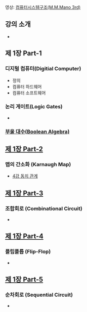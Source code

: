 영상: [컴퓨터시스템구조(M.M.Mano 3rd)](https://www.youtube.com/playlist?list=PLc8fQ-m7b1hD4jqccMlfQpWgDVdalXFbH)

## 강의 소개
- 

## 제 1장 Part-1

### 디지털 컴퓨터(Digitial Computer)

- 정의
- 컴퓨터 하드웨어
- 컴퓨터 소프트웨어

### 논리 게이트(Logic Gates)
- 

### [부울 대수(Boolean Algebra)](이산-수학/명제,추론,귀납,부울대수/부울-대수.md)


## [제 1장 Part-2](https://youtu.be/9ZtZTTN7Y-g?list=PLc8fQ-m7b1hD4jqccMlfQpWgDVdalXFbH)

### 맵의 간소화 (Karnaugh Map)
- [4강 동치 관계](이산-수학/이산수학-기초/동치-관계.md)

## [제 1장 Part-3](https://youtu.be/9145l3C3Cc4?list=PLc8fQ-m7b1hD4jqccMlfQpWgDVdalXFbH)

### 조합회로 (Combinational Circuit)
- 

## [제 1장 Part-4](https://youtu.be/zf0p0qegnzQ?list=PLc8fQ-m7b1hD4jqccMlfQpWgDVdalXFbH)

### 플립플롭 (Flip-Flop)
- 

## [제 1장 Part-5](https://youtu.be/h2y8a11wrNc?list=PLc8fQ-m7b1hD4jqccMlfQpWgDVdalXFbH)

### 순차회로 (Sequential Circuit)
- 